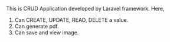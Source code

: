 This is CRUD Application developed by Laravel framework.
Here,
1. Can CREATE, UPDATE, READ, DELETE a value.
2. Can generate pdf.
3. Can save and view image.

